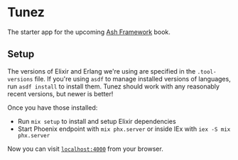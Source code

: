 # Tunez

The starter app for the upcoming [Ash Framework](https://pragprog.com/titles/ldash/ash-framework/) book.

## Setup

The versions of Elixir and Erlang we're using are specified in the `.tool-versions` file. If you're using `asdf` to manage installed versions of languages, run `asdf install` to install them. Tunez should work with any reasonably recent versions, but newer is better!

Once you have those installed:

* Run `mix setup` to install and setup Elixir dependencies
* Start Phoenix endpoint with `mix phx.server` or inside IEx with `iex -S mix phx.server`

Now you can visit [`localhost:4000`](http://localhost:4000) from your browser.
